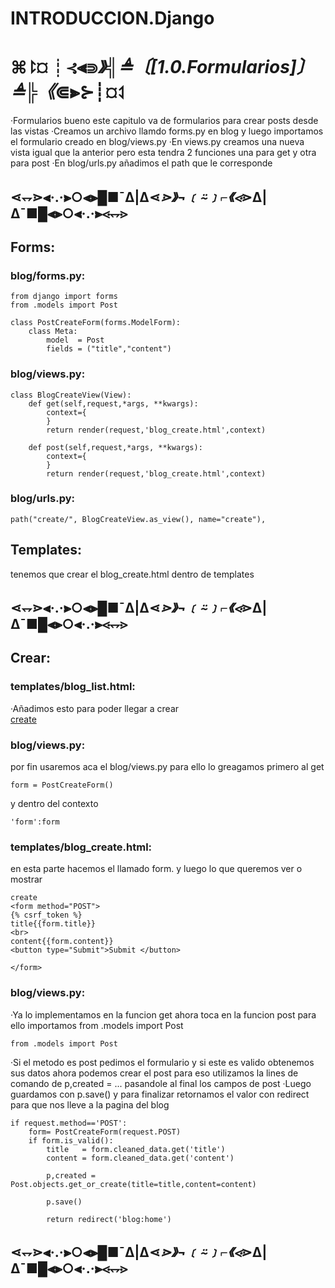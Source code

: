 # INTRODUCCION.Django

# ⌘⥏¤┊⊰⫷⋑_》╣≜〔[1.0.Formularios]〕≜╠《_⋐⫸⊱┊¤⥑
·Formularios bueno este capitulo va de formularios para 
crear posts desde las vistas
·Creamos un archivo llamdo forms.py en blog y luego 
importamos el formulario creado en blog/views.py 
·En views.py creamos una nueva vista igual que la anterior
pero esta tendra 2 funciones una para get y otra para post
·En blog/urls.py  añadimos el path que le corresponde
## ⋖⥐⋗⫷·.·⫸○⫷⫸█■¯Δ|Δ⋖_⋗》¬﹝⍨﹞⌐《⋖_⋗Δ|Δ¯■█⫷⫸○⫷·.·⫸⋖⥐⋗

## Forms:

### blog/forms.py:
    from django import forms
    from .models import Post

    class PostCreateForm(forms.ModelForm):
        class Meta:
            model  = Post
            fields = ("title","content")
### blog/views.py:
    class BlogCreateView(View):
        def get(self,request,*args, **kwargs):
            context={
            }
            return render(request,'blog_create.html',context)
        
        def post(self,request,*args, **kwargs):
            context={
            }
            return render(request,'blog_create.html',context)
### blog/urls.py:
    path("create/", BlogCreateView.as_view(), name="create"),

## Templates:
tenemos que crear el blog_create.html dentro de templates        
## ⋖⥐⋗⫷·.·⫸○⫷⫸█■¯Δ|Δ⋖_⋗》¬﹝⍨﹞⌐《⋖_⋗Δ|Δ¯■█⫷⫸○⫷·.·⫸⋖⥐⋗

## Crear:

### templates/blog_list.html:
·Añadimos esto para poder llegar a crear
    <br>
    <a href="{% url 'blog:create' %}">create</a>
### blog/views.py:
por fin usaremos aca el blog/views.py para ello
lo greagamos primero al get

    form = PostCreateForm()

y dentro del contexto 

    'form':form
### templates/blog_create.html:
en esta parte hacemos el llamado form. y luego lo que 
queremos ver o mostrar

    create
    <form method="POST">
    {% csrf_token %}
    title{{form.title}}
    <br>
    content{{form.content}}
    <button type="Submit">Submit </button>  

    </form>
### blog/views.py:
·Ya lo implementamos en la funcion get ahora toca en la
funcion post para ello importamos from .models import Post

    from .models import Post

·Si el metodo es post pedimos el formulario y si este es valido obtenemos sus datos ahora podemos crear el post para eso utilizamos la lines de comando de p,created = ...
pasandole al final los campos de post
·Luego guardamos con p.save() y para finalizar retornamos el valor con redirect para que nos lleve a la pagina 
del blog

    if request.method=='POST':
        form= PostCreateForm(request.POST)
        if form.is_valid():
            title   = form.cleaned_data.get('title')
            content = form.cleaned_data.get('content')
                
            p,created = Post.objects.get_or_create(title=title,content=content)

            p.save()

            return redirect('blog:home')   
## ⋖⥐⋗⫷·.·⫸○⫷⫸█■¯Δ|Δ⋖_⋗》¬﹝⍨﹞⌐《⋖_⋗Δ|Δ¯■█⫷⫸○⫷·.·⫸⋖⥐⋗
